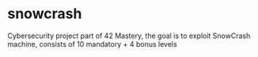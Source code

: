 # snowcrash
Cybersecurity project part of 42 Mastery, the goal is to exploit SnowCrash machine, consists of 10 mandatory + 4 bonus levels
